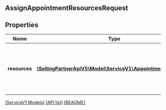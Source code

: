 ## AssignAppointmentResourcesRequest

## Properties

Name | Type | Description | Notes
------------ | ------------- | ------------- | -------------
**resources** | [**\SellingPartnerApiV5\Model\ServiceV1\AppointmentResource[]**](AppointmentResource.md) | List of resources that performs or performed job appointment fulfillment. |

[[ServiceV1 Models]](../) [[API list]](../../Api) [[README]](../../../README.md)
